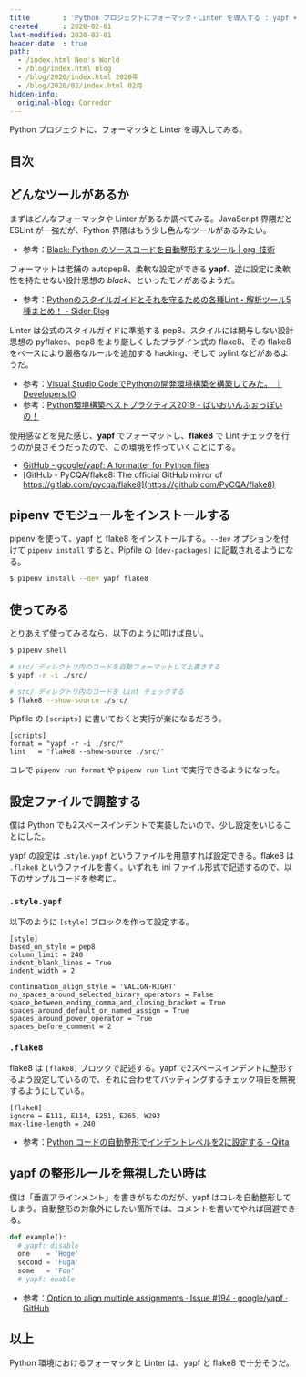 ```yaml
---
title        : 'Python プロジェクトにフォーマッタ・Linter を導入する : yapf + flake8'
created      : 2020-02-01
last-modified: 2020-02-01
header-date  : true
path:
  - /index.html Neo's World
  - /blog/index.html Blog
  - /blog/2020/index.html 2020年
  - /blog/2020/02/index.html 02月
hidden-info:
  original-blog: Corredor
---
```


Python プロジェクトに、フォーマッタと Linter を導入してみる。

## 目次

## どんなツールがあるか

まずはどんなフォーマッタや Linter があるか調べてみる。JavaScript 界隈だと ESLint が一強だが、Python 界隈はもう少し色んなツールがあるみたい。

- 参考：[Black: Python のソースコードを自動整形するツール | org-技術](https://org-technology.com/posts/python-black.html)

フォーマットは老舗の autopep8、柔軟な設定ができる **yapf**、逆に設定に柔軟性を持たせない設計思想の *black*、といったモノがあるようだ。

- 参考：[Pythonのスタイルガイドとそれを守るための各種Lint・解析ツール5種まとめ！ - Sider Blog](https://blog-ja.sideci.com/entry/python-lint-pickup-5tools)

Linter は公式のスタイルガイドに準拠する pep8、スタイルには関与しない設計思想の pyflakes、pep8 をより厳しくしたプラグイン式の flake8、その flake8 をベースにより厳格なルールを追加する hacking、そして pylint などがあるようだ。

- 参考：[Visual Studio CodeでPythonの開発環境構築を構築してみた。 ｜ Developers.IO](https://dev.classmethod.jp/tool/python-pyenv-vscode/)
- 参考：[Python環境構築ベストプラクティス2019 - ばいおいんふぉっぽいの！](https://www.natsukium.com/blog/2019-02-18/python/)

使用感などを見た感じ、**yapf** でフォーマットし、**flake8** で Lint チェックを行うのが良さそうだったので、この環境を作っていくことにする。

- [GitHub - google/yapf: A formatter for Python files](https://github.com/google/yapf)
- [GitHub - PyCQA/flake8: The official GitHub mirror of https://gitlab.com/pycqa/flake8](https://github.com/PyCQA/flake8)

## pipenv でモジュールをインストールする

pipenv を使って、yapf と flake8 をインストールする。`--dev` オプションを付けて `pipenv install` すると、Pipfile の `[dev-packages]` に記載されるようになる。

```bash
$ pipenv install --dev yapf flake8
```

## 使ってみる

とりあえず使ってみるなら、以下のように叩けば良い。

```bash
$ pipenv shell

# src/ ディレクトリ内のコードを自動フォーマットして上書きする
$ yapf -r -i ./src/

# src/ ディレクトリ内のコードを Lint チェックする
$ flake8 --show-source ./src/
```

Pipfile の `[scripts]` に書いておくと実行が楽になるだろう。

```properties
[scripts]
format = "yapf -r -i ./src/"
lint   = "flake8 --show-source ./src/"
```

コレで `pipenv run format` や `pipenv run lint` で実行できるようになった。

## 設定ファイルで調整する

僕は Python でも2スペースインデントで実装したいので、少し設定をいじることにした。

yapf の設定は `.style.yapf` というファイルを用意すれば設定できる。flake8 は `.flake8` というファイルを書く。いずれも ini ファイル形式で記述するので、以下のサンプルコードを参考に。

### `.style.yapf`

以下のように `[style]` ブロックを作って設定する。

```properties
[style]
based_on_style = pep8
column_limit = 240
indent_blank_lines = True
indent_width = 2

continuation_align_style = 'VALIGN-RIGHT'
no_spaces_around_selected_binary_operators = False
space_between_ending_comma_and_closing_bracket = True
spaces_around_default_or_named_assign = True
spaces_around_power_operator = True
spaces_before_comment = 2
```

### `.flake8`

flake8 は `[flake8]` ブロックで記述する。yapf で2スペースインデントに整形するよう設定しているので、それに合わせてバッティングするチェック項目を無視するようにしている。

```properties
[flake8]
ignore = E111, E114, E251, E265, W293
max-line-length = 240
```

- 参考：[Python コードの自動整形でインデントレベルを2に設定する - Qiita](https://qiita.com/ksh-fthr/items/7cf8b5f2fde82d1c6bf7)

## yapf の整形ルールを無視したい時は

僕は「垂直アラインメント」を書きがちなのだが、yapf はコレを自動整形してしまう。自動整形の対象外にしたい箇所では、コメントを書いてやれば回避できる。

```python
def example():
  # yapf: disable
  one    = 'Hoge'
  second = 'Fuga'
  some   = 'Foo'
  # yapf: enable
```

- 参考：[Option to align multiple assignments · Issue #194 · google/yapf · GitHub](https://github.com/google/yapf/issues/194)

## 以上

Python 環境におけるフォーマッタと Linter は、yapf と flake8 で十分そうだ。
